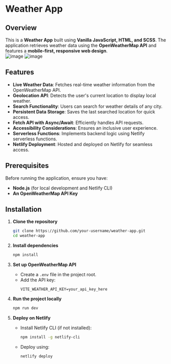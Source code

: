 # **Weather App**  

## **Overview**  
This is a **Weather App** built using **Vanilla JavaScript, HTML, and SCSS**. The application retrieves weather data using the **OpenWeatherMap API** and features a **mobile-first, responsive web design**.  
![image](https://github.com/user-attachments/assets/dddef16d-1d6d-415c-ab18-eaf76fcfe784)
![image](https://github.com/user-attachments/assets/c8132b87-d17c-468a-a457-07cff547e693)


## **Features**  
- **Live Weather Data**: Fetches real-time weather information from the OpenWeatherMap API.  
- **Geolocation API**: Detects the user's current location to display local weather.  
- **Search Functionality**: Users can search for weather details of any city.  
- **Persistent Data Storage**: Saves the last searched location for quick access.  
- **Fetch API with Async/Await**: Efficiently handles API requests.  
- **Accessibility Considerations**: Ensures an inclusive user experience.  
- **Serverless Functions**: Implements backend logic using Netlify serverless functions.  
- **Netlify Deployment**: Hosted and deployed on Netlify for seamless access.  

## **Prerequisites**  
Before running the application, ensure you have:  
- **Node.js** (for local development and Netlify CLI)  
- **An OpenWeatherMap API Key**  

## **Installation**  

1. **Clone the repository**  
   ```bash
   git clone https://github.com/your-username/weather-app.git
   cd weather-app
   ```

2. **Install dependencies**  
   ```bash
   npm install
   ```

3. **Set up OpenWeatherMap API**  
   - Create a `.env` file in the project root.  
   - Add the API key:  
     ```plaintext
     VITE_WEATHER_API_KEY=your_api_key_here
     ```

4. **Run the project locally**  
   ```bash
   npm run dev
   ```

5. **Deploy on Netlify**  
   - Install Netlify CLI (if not installed):  
     ```bash
     npm install -g netlify-cli
     ```  
   - Deploy using:  
     ```bash
     netlify deploy
     ```  

